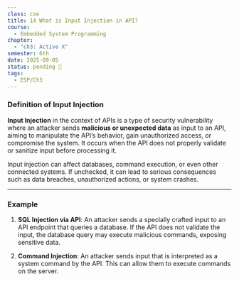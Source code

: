```yaml
---
class: cse
title: 14 What is Input Injection in API?
course:
  - Embedded System Programming
chapter:
  - "ch3: Active X"
semester: 6th
date: 2025-09-05
status: pending 🛑
tags:
  - ESP/Ch3
---
```


### Definition of Input Injection

**Input Injection** in the context of APIs is a type of security vulnerability where an attacker sends **malicious or unexpected data** as input to an API, aiming to manipulate the API’s behavior, gain unauthorized access, or compromise the system. It occurs when the API does not properly validate or sanitize input before processing it.

Input injection can affect databases, command execution, or even other connected systems. If unchecked, it can lead to serious consequences such as data breaches, unauthorized actions, or system crashes.

---

### Example

1. **SQL Injection via API**: An attacker sends a specially crafted input to an API endpoint that queries a database. If the API does not validate the input, the database query may execute malicious commands, exposing sensitive data.
    
2. **Command Injection**: An attacker sends input that is interpreted as a system command by the API. This can allow them to execute commands on the server.
